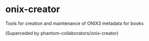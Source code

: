 # onix-creator
Tools for creation and maintenance of ONIX3 metadata for books

(Superceded by phantom-collaborators/onix-creator)
